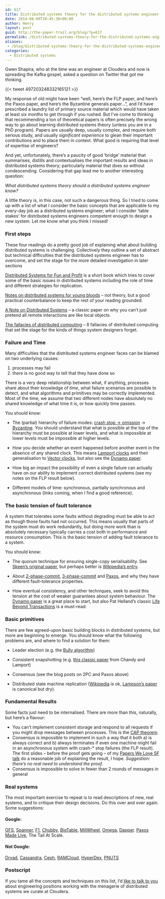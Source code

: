 ```yaml
---
id: 617
title: Distributed systems theory for the distributed systems engineer
date: 2014-08-09T20:45:38+00:00
author: Henry
layout: post
guid: http://the-paper-trail.org/blog/?p=617
permalink: /distributed-systems-theory-for-the-distributed-systems-engineer/
aliases:
 - /blog/distributed-systems-theory-for-the-distributed-systems-engineer/
categories:
  - Distributed systems
---
```

Gwen Shapira, who at the time was an engineer at Cloudera and now is spreading the Kafka gospel, asked a question on Twitter that got me thinking.

{{< tweet 497203248332165121 >}}

My response of old might have been &#8220;well, here&#8217;s the FLP paper, and here&#8217;s the Paxos paper, and here&#8217;s the Byzantine generals paper&#8230;&#8221;, and I&#8217;d have prescribed a laundry list of primary source material which would have taken at least six months to get through if you rushed. But I&#8217;ve come to thinking that recommending a ton of theoretical papers is often precisely the wrong way to go about learning distributed systems theory (unless you are in a PhD program). Papers are usually deep, usually complex, and require both serious study, and usually _significant experience_ to glean their important contributions and to place them in context. What good is requiring that level of expertise of engineers?

And yet, unfortunately, there&#8217;s a paucity of good &#8216;bridge&#8217; material that summarises, distills and contextualises the important results and ideas in distributed systems theory; particularly material that does so without condescending. Considering that gap lead me to another interesting question:

_What distributed systems theory should a distributed systems engineer know?_

A little theory is, in this case, not such a dangerous thing. So I tried to come up with a list of what I consider the basic concepts that are applicable to my every-day job as a distributed systems engineer; what I consider &#8216;table stakes&#8217; for distributed systems engineers competent enough to design a new system. Let me know what you think I missed!

<!--more-->

### First steps

These four readings do a pretty good job of explaining what about building distributed systems is challenging. Collectively they outline a set of abstract but technical difficulties that the distributed systems engineer has to overcome, and set the stage for the more detailed investigation in later sections

[Distributed Systems for Fun and Profit](http://book.mixu.net/distsys/ "Distributed Systems For Fun and Profit") is a short book which tries to cover some of the basic issues in distributed systems including the role of time and different strategies for replication.

[Notes on distributed systems for young bloods](http://www.somethingsimilar.com/2013/01/14/notes-on-distributed-systems-for-young-bloods/) &#8211; not theory, but a good practical counterbalance to keep the rest of your reading grounded.

[A Note on Distributed Systems](http://citeseerx.ist.psu.edu/viewdoc/summary?doi=10.1.1.41.7628) &#8211; a classic paper on why you can&#8217;t just pretend all remote interactions are like local objects.

[The fallacies of distributed computing](http://en.wikipedia.org/wiki/Fallacies_of_Distributed_Computing) &#8211; 8 fallacies of distributed computing that set the stage for the kinds of things system designers forget.

### Failure and Time

Many difficulties that the distributed systems engineer faces can be blamed on two underlying causes:

  1. processes may fail
  2. there is no good way to tell that they have done so

There is a very deep relationship between what, if anything, processes share about their knowledge of _time_, what failure scenarios are possible to detect, and what algorithms and primitives may be correctly implemented. Most of the time, we assume that two different nodes have absolutely no shared knowledge of what time it is, or how quickly time passes.

You should know:

* The (partial) hierarchy of failure modes: [crash stop -> omission](http://www.cse.psu.edu/~gcao/teach/513-00/c7.pdf) -> [Byzantine](http://en.wikipedia.org/wiki/Byzantine_fault_tolerance). You should understand that what is possible at the top of the hierarchy must be possible at lower levels, and what is impossible at lower levels must be impossible at higher levels.

* How you decide whether an event happened before another event in the absence of any shared clock. This means [Lamport clocks](http://www.stanford.edu/class/cs240/readings/lamport.pdf) and their generalisation to [Vector clocks](http://en.wikipedia.org/wiki/Vector_clock), but also see the [Dynamo paper](http://www.allthingsdistributed.com/files/amazon-dynamo-sosp2007.pdf).

* How big an impact the possibility of even a single failure can actually have on our ability to implement correct distributed systems (see my notes on the FLP result below).

* Different models of time: synchronous, partially synchronous and asynchronous (links coming, when I find a good reference).

### The basic tension of fault tolerance

A system that tolerates some faults without degrading must be able to act as though those faults had not occurred. This means usually that parts of the system must do work redundantly, but doing more work than is absolutely necessary typically carries a cost both in performance and resource consumption. This is the basic tension of adding fault tolerance to a system.

You should know:

* The quorum technique for ensuring single-copy serialisability. See [Skeen&#8217;s original paper](https://ecommons.library.cornell.edu/bitstream/1813/6323/1/82-483.pdf), but perhaps better is [Wikipedia&#8217;s entry](http://en.wikipedia.org/wiki/Quorum_(distributed_computing)).

* About [2-phase-commit](http://the-paper-trail.org/blog/consensus-protocols-two-phase-commit/), [3-phase-commit](http://the-paper-trail.org/blog/consensus-protocols-three-phase-commit/) and [Paxos](http://the-paper-trail.org/blog/consensus-protocols-paxos/), and why they have different fault-tolerance properties.

* How eventual consistency, and other techniques, seek to avoid this tension at the cost of weaker guarantees about system behaviour. The [Dynamo paper](http://www.allthingsdistributed.com/files/amazon-dynamo-sosp2007.pdf) is a great place to start, but also Pat Helland&#8217;s classic [Life Beyond Transactions](http://www.ics.uci.edu/~cs223/papers/cidr07p15.pdf) is a must-read.

### Basic primitives

There are few agreed-upon basic building blocks in distributed systems, but more are beginning to emerge. You should know what the following problems are, and where to find a solution for them:

* Leader election (e.g. the [Bully algorithm](http://en.wikipedia.org/wiki/Bully_algorithm))

* Consistent snapshotting (e.g. [this classic paper](http://research.microsoft.com/en-us/um/people/lamport/pubs/chandy.pdf) from Chandy and Lamport)

* Consensus (see the blog posts on 2PC and Paxos above)

* Distributed state machine replication ([Wikipedia](http://en.wikipedia.org/wiki/State_machine_replication) is ok, [Lampson&#8217;s paper](http://research.microsoft.com/en-us/um/people/blampson/58-Consensus/Acrobat.pdf) is canonical but dry).

### Fundamental Results

Some facts just need to be internalised. There are more than this, naturally, but here&#8217;s a flavour:

  * You can&#8217;t implement consistent storage and respond to all requests if you might drop messages between processes. This is the [CAP theorem](http://lpd.epfl.ch/sgilbert/pubs/BrewersConjecture-SigAct.pdf).
  * Consensus is impossible to implement in such a way that it both a) is always correct and b) always terminates if even one machine might fail in an asynchronous system with crash-* stop failures (the FLP result). The first slides &#8211; before the proof gets going &#8211; of my [Papers We Love SF talk](http://www.slideshare.net/HenryRobinson/pwl-nonotes) do a reasonable job of explaining the result, I hope. _Suggestion: there&#8217;s no real need to understand the proof_.
  * Consensus is impossible to solve in fewer than 2 rounds of messages in general

### Real systems

The most important exercise to repeat is to read descriptions of new, real systems, and to critique their design decisions. Do this over and over again. Some suggestions:

#### Google:

[GFS](http://static.googleusercontent.com/media/research.google.com/en/us/archive/gfs-sosp2003.pdf), [Spanner](http://static.googleusercontent.com/media/research.google.com/en/us/archive/spanner-osdi2012.pdf), [F1](http://static.googleusercontent.com/media/research.google.com/en/us/pubs/archive/41344.pdf), [Chubby](http://static.googleusercontent.com/media/research.google.com/en/us/archive/chubby-osdi06.pdf), [BigTable](http://static.googleusercontent.com/media/research.google.com/en/us/archive/bigtable-osdi06.pdf), [MillWheel](http://static.googleusercontent.com/media/research.google.com/en/us/pubs/archive/41378.pdf), [Omega](http://eurosys2013.tudos.org/wp-content/uploads/2013/paper/Schwarzkopf.pdf), [Dapper](http://static.googleusercontent.com/media/research.google.com/en/us/pubs/archive/36356.pdf). [Paxos Made Live](http://www.cs.utexas.edu/users/lorenzo/corsi/cs380d/papers/paper2-1.pdf), The Tail At Scale.

#### Not Google:

[Dryad](http://research.microsoft.com/en-us/projects/dryad/eurosys07.pdf), [Cassandra](https://www.cs.cornell.edu/projects/ladis2009/papers/lakshman-ladis2009.pdf), [Ceph](http://ceph.com/papers/weil-ceph-osdi06.pdf), [RAMCloud](https://ramcloud.stanford.edu/wiki/display/ramcloud/RAMCloud+Papers), [HyperDex](http://hyperdex.org/papers/), [PNUTS](http://www.mpi-sws.org/~druschel/courses/ds/papers/cooper-pnuts.pdf)

### Postscript

If you tame all the concepts and techniques on this list, I&#8217;d [like to talk to you](mailto:henry@cloudera.com) about engineering positions working with the menagerie of distributed systems we curate at Cloudera.
